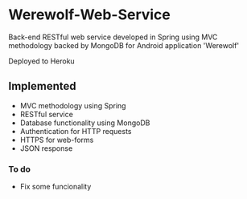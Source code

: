 Werewolf-Web-Service
====================

Back-end RESTful web service developed in Spring using MVC methodology backed by MongoDB for Android application 'Werewolf'

Deployed to Heroku

## Implemented
* MVC methodology using Spring
* RESTful service
* Database functionality using MongoDB
* Authentication for HTTP requests
* HTTPS for web-forms
* JSON response

### To do
* Fix some funcionality


